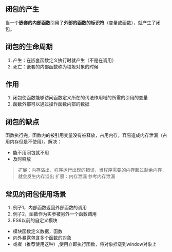 ## 闭包的产生
当一个**嵌套的内部函数**引用了**外部的函数的标识符**（变量或函数），就产生了闭包。

## 闭包的生命周期
1. 产生：在嵌套函数定义执行时就产生（不是在调用）
2. 死亡：嵌套的内部函数称为垃圾对象的时候


## 作用
1. 闭包使函数能够访问函数定义所在的词法作用域的所需的引用的变量
2. 函数外部可以通过操作函数内部的数据

## 闭包的缺点
函数执行完，函数内的被引用变量没有被释放，占用内存，容易造成内存泄漏（占用内存但是不使用）。解决：
  * 能不用闭包就不用
  * 及时释放

> 扩展：内存溢出，程序运行出现的错误，当程序需要的内存超过剩余内存，就会发生内存溢出
> 扩展：内存泄漏 参考内存泄漏

## 常见的闭包使用场景
1. 例子1，内部函数返回外部函数的调用
2. 例子2，函数作为实参被另外一个函数调用
3. ES6以前的自定义模块
  * 模块函数定义数据，函数
  * 向外暴露包含多个函数的对象
  * 或者（推荐使用这种）,使用立即执行函数，将对象挂载到window对象上